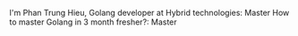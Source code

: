 I'm Phan Trung Hieu, Golang developer at Hybrid technologies: Master
How to master Golang in 3 month fresher?: Master

